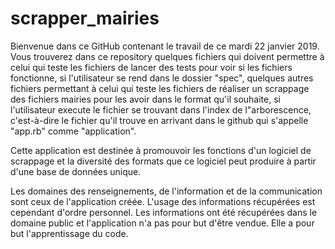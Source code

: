 # scrapper_mairies
Bienvenue dans ce GitHub contenant le travail de ce mardi 22 janvier 2019. 
Vous trouverez dans ce repository quelques fichiers qui doivent permettre à celui qui teste les fichiers de lancer des tests pour voir si les fichiers fonctionne, si l'utilisateur se rend dans le dossier "spec", quelques autres fichiers permettant à celui qui teste les fichiers de réaliser un scrappage des fichiers mairies pour les avoir dans le format qu'il souhaite, si l'utilisateur execute le fichier se trouvant dans l'index de l"arborescence, c'est-à-dire le fichier qu'il trouve en arrivant dans le github qui s'appelle "app.rb" comme "application".


Cette application est destinée à promouvoir les fonctions d'un logiciel de scrappage et la diversité des formats que ce logiciel peut produire à partir d'une base de données unique.


Les domaines des renseignements, de l'information et de la communication sont ceux de l'application créée. L'usage des informations récupérées est cependant d'ordre personnel. Les informations ont été récupérées dans le domaine public et l'application n'a pas pour but d'être vendue. Elle a pour but l'apprentissage du code.

